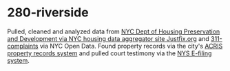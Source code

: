 # 280-riverside
Pulled, cleaned and analyzed data from [NYC Dept of Housing Preservation and Development via NYC housing data aggregator site Justfix.org]([url](https://whoownswhat.justfix.org/en/address/MANHATTAN/280/RIVERSIDE%20DRIVE)) and [311-complaints]([url](https://docs.google.com/spreadsheets/d/1zLiIs4w_Q9RxNrbfTR8hJB_MeA5AnT90BJTUqa3ZUUE/edit#gid=1454616539)) via NYC Open Data.
Found property records via the city's [ACRIS property records system]([url](https://a836-acris.nyc.gov/DS/DocumentSearch/BBLResult)) and pulled court testimony via the [NYS E-filing system]([url](https://iapps.courts.state.ny.us/nyscef/ViewDocument?docIndex=9J9kf484iNGgKY916FwLnw==)). 

